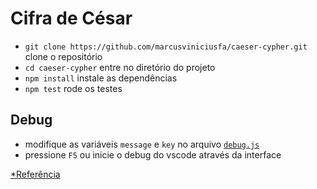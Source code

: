 # Cifra de César

- `git clone https://github.com/marcusviniciusfa/caeser-cypher.git` clone o repositório
- `cd caeser-cypher` entre no diretório do projeto
- `npm install` instale as dependências
- `npm test` rode os testes

## Debug

- modifique as variáveis `message` e  `key` no arquivo [`debug.js`](./debug.js)
- pressione `F5` ou inicie o debug do vscode através da interface

[*Referência](https://youtu.be/nTfTVCAPn5o?list=PLnOICPAPShyS4M7z7Lyx01wXW7GzQGUWo)
